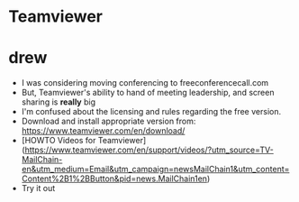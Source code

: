 # Teamviewer
# drew

* I was considering moving conferencing to freeconferencecall.com
* But, Teamviewer's ability to hand of meeting leadership, and screen sharing is **really** big
* I'm confused about the licensing and rules regarding the free version.
* Download and install appropriate version from: https://www.teamviewer.com/en/download/
* [HOWTO Videos for Teamviewer] (https://www.teamviewer.com/en/support/videos/?utm_source=TV-MailChain-en&utm_medium=Email&utm_campaign=newsMailChain1&utm_content=Content%2B1%2BButton&pid=news.MailChain1en)
* Try it out

